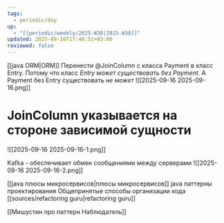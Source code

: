 ```yaml
---
tags:
  - periodic/day
up:
  - "[[periodic/weekly/2025-W38|2025-W38]]"
updated: 2025-09-16T17:48:51+03:00
reviewed: false
---
```


[[java ORM|ORM]]
Перенести @JoinColumn с класса Payment в класс Entry. Потому что класс *Entry может существовать без Payment*. А Payment без Entry существовать *не может*
![[2025-09-16 2025-09-16.png]]

# JoinColumn указывается на стороне зависимой сущности

![[2025-09-16 2025-09-16-1.png]]

Kafka - обеспечивает обмен сообщениями между серверами
![[2025-09-16 2025-09-16-2.png]]

[[java плюсы микросервисов|плюсы микросервисов]]
java паттерны проектирования
Общепринятые способы организации кода
[[sources/refactoring guru|refactoring guru]]

[[Мишустин про паттерн Наблюдатель]]
